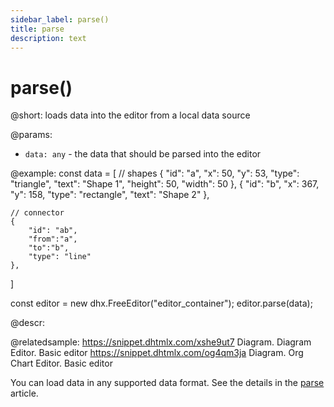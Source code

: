 ```yaml
---
sidebar_label: parse()
title: parse
description: text
---
```


# parse()

@short: loads data into the editor from a local data source

@params:
- `data: any` - the data that should be parsed into the editor

@example:
const data = [
    // shapes
    {
        "id": "a",
        "x": 50,
        "y": 53,
        "type": "triangle",
        "text": "Shape 1",
        "height": 50,
        "width": 50
    },
    {
        "id": "b",
        "x": 367,
        "y": 158,
        "type": "rectangle",
        "text": "Shape 2"
    },
 
    // connector
    {
        "id": "ab",
        "from":"a",
        "to":"b",
        "type": "line"
    },
]
 
const editor = new dhx.FreeEditor("editor_container"); 
editor.parse(data);

@descr:


@relatedsample:
https://snippet.dhtmlx.com/xshe9ut7	Diagram. Diagram Editor. Basic editor
https://snippet.dhtmlx.com/og4qm3ja Diagram. Org Chart Editor. Basic editor


You can load data in any supported data format. See the details in the [parse](api/data/methods/parse.md) article.